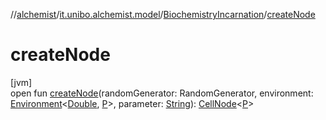 //[alchemist](../../../index.md)/[it.unibo.alchemist.model](../index.md)/[BiochemistryIncarnation](index.md)/[createNode](create-node.md)

# createNode

[jvm]\
open fun [createNode](create-node.md)(randomGenerator: RandomGenerator, environment: [Environment](../../it.unibo.alchemist.model.interfaces/-environment/index.md)<[Double](https://docs.oracle.com/javase/8/docs/api/java/lang/Double.html), [P](../../it.unibo.alchemist.model.implementations.layers/-biomol-gradient-layer/index.md)>, parameter: [String](https://docs.oracle.com/javase/8/docs/api/java/lang/String.html)): [CellNode](../../it.unibo.alchemist.model.interfaces/-cell-node/index.md)<[P](../../it.unibo.alchemist.model.implementations.layers/-biomol-gradient-layer/index.md)>
